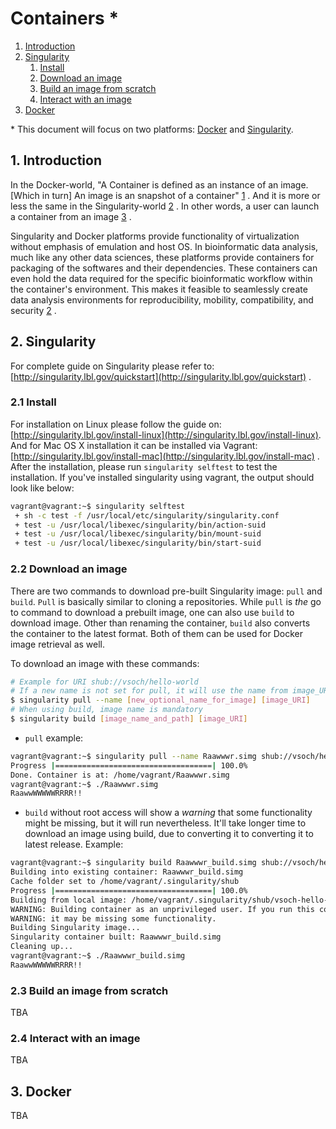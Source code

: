 # Containers *

1. [Introduction](#1-introduction)
2. [Singularity](#1-singularity)
	1. [Install](#21-install)
	1. [Download an image](#22-download)
	1. [Build an image from scratch](#23-build)
	1. [Interact with an image](#24-interact)
3. [Docker](#2-docker) 

\* This document will focus on two platforms: [Docker] and [Singularity].

## 1. Introduction

In the Docker-world, "A Container is defined as an instance of an image. \[Which in turn\] An image is an snapshot of a container" [1] . And it is more or less the same in the Singularity-world [2] . In other words, a user can launch a container from an image [3] .

Singularity and Docker platforms provide functionality of virtualization without emphasis of emulation and host OS. In bioinformatic data analysis, much like any other data sciences, these platforms provide containers for packaging of the softwares and their dependencies. These containers can even hold the data required for the specific bioinformatic workflow within the container's environment. This makes it feasible to seamlessly create data analysis environments for reproducibility, mobility, compatibility, and security [2] .

## 2. Singularity

For complete guide on Singularity please refer to: [http://singularity.lbl.gov/quickstart](http://singularity.lbl.gov/quickstart) .

### 2.1 Install

For installation on Linux please follow the guide on: [http://singularity.lbl.gov/install-linux](http://singularity.lbl.gov/install-linux). And for Mac OS X installation it can be installed via Vagrant: [http://singularity.lbl.gov/install-mac](http://singularity.lbl.gov/install-mac) . After the installation, please run ```singularity selftest``` to test the installation. If you've installed singularity using vagrant, the output should look like below:

```bash
vagrant@vagrant:~$ singularity selftest
 + sh -c test -f /usr/local/etc/singularity/singularity.conf                           (retval=0) OK
 + test -u /usr/local/libexec/singularity/bin/action-suid                              (retval=0) OK
 + test -u /usr/local/libexec/singularity/bin/mount-suid                               (retval=0) OK
 + test -u /usr/local/libexec/singularity/bin/start-suid                               (retval=0) OK
```

### 2.2 Download an image

There are two commands to download pre-built Singularity image: ```pull``` and ```build```. ```Pull``` is basically similar to cloning a repositories. While ```pull``` is *the* go to command to download a prebuilt image, one can also use ```build``` to download image. Other than renaming the container, ```build``` also converts the container to the latest format. Both of them can be used for Docker image retrieval as well.

To download an image with these commands:

```bash
# Example for URI shub://vsoch/hello-world
# If a new name is not set for pull, it will use the name from image_URI
$ singularity pull --name [new_optional_name_for_image] [image_URI]
# When using build, image name is mandatory
$ singularity build [image_name_and_path] [image_URI]
```

- ```pull``` example:

```bash
vagrant@vagrant:~$ singularity pull --name Raawwwr.simg shub://vsoch/hello-world
Progress |===================================| 100.0% 
Done. Container is at: /home/vagrant/Raawwwr.simg
vagrant@vagrant:~$ ./Raawwwr.simg 
RaawwWWWWWRRRR!!
```

- ```build``` without root access will show a *warning* that some functionality might be missing, but it will run nevertheless. It'll take longer time to download an image using build, due to converting it to converting it to latest release. Example:

```bash
vagrant@vagrant:~$ singularity build Raawwwr_build.simg shub://vsoch/hello-world
Building into existing container: Raawwwr_build.simg
Cache folder set to /home/vagrant/.singularity/shub
Progress |===================================| 100.0% 
Building from local image: /home/vagrant/.singularity/shub/vsoch-hello-world-master.simg
WARNING: Building container as an unprivileged user. If you run this container as root
WARNING: it may be missing some functionality.
Building Singularity image...
Singularity container built: Raawwwr_build.simg
Cleaning up...
vagrant@vagrant:~$ ./Raawwwr_build.simg 
RaawwWWWWWRRRR!!
```

### 2.3 Build an image from scratch

TBA

### 2.4 Interact with an image

TBA

## 3. Docker

TBA


[Docker]: https://www.docker.com/
[Singularity]: http://singularity.lbl.gov/
[1]: http://paislee.io/how-to-automate-docker-deployments/
[2]: http://singularity.lbl.gov/
[3]: https://docs.docker.com/get-started/
